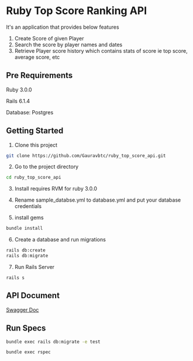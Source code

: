 
# Ruby Top Score Ranking API

It's an application that provides below features 

1. Create Score of given Player
2. Search the score by player names and dates 
3. Retrieve Player score history which contains stats of score ie top score, average score, etc 
  
## Pre Requirements

Ruby 3.0.0

Rails 6.1.4

Database: Postgres


## Getting Started

1. Clone this project
```bash
git clone https://github.com/Gauravbtc/ruby_top_score_api.git
```
2. Go to the project directory 
```bash 
cd ruby_top_score_api
```
3. Install requires RVM for ruby 3.0.0 

4. Rename sample_databse.yml to database.yml and put your database credentials

5. install gems 
```bash 
bundle install
```

6. Create a database and run migrations
```bash 
rails db:create 
rails db:migrate
```
7. Run Rails Server 
```
rails s
```

## API Document 

[Swagger Doc](http//localhost:3000/api-docs/index.html)

## Run Specs 

```bash
bundle exec rails db:migrate -e test

bundle exec rspec
```
